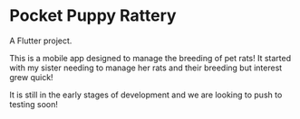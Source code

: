# Pocket Puppy Rattery

A Flutter project.

This is a mobile app designed to manage the breeding of pet rats!
It started with my sister needing to manage her rats and their breeding but interest grew quick!

It is still in the early stages of development and we are looking to push to testing soon!
